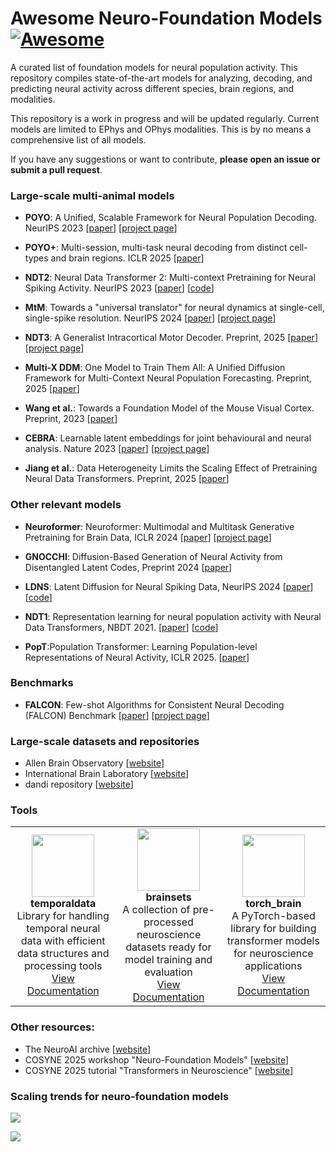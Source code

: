 # Awesome Neuro-Foundation Models [![Awesome](https://awesome.re/badge.svg)](https://awesome.re)

A curated list of foundation models for neural population activity. This repository compiles state-of-the-art models for analyzing, decoding, and predicting neural activity across different species, brain regions, and modalities.

This repository is a work in progress and will be updated regularly. Current models are limited to 
EPhys and OPhys modalities. This is by no means a comprehensive list of all models.

If you have any suggestions or want to contribute, **please open
an issue or submit a pull request**. 

### Large-scale multi-animal models

- **POYO**: A Unified, Scalable Framework for Neural Population Decoding. NeurIPS 2023 [[paper](https://arxiv.org/abs/2310.16046)] [[project page](https://poyo-brain.github.io/)]

- **POYO+**: Multi-session, multi-task neural decoding from distinct cell-types and brain regions. ICLR 2025 [[paper](https://openreview.net/forum?id=IuU0wcO0mo)]

- **NDT2**: Neural Data Transformer 2: Multi-context Pretraining for Neural Spiking Activity. NeurIPS 2023 [[paper](https://proceedings.neurips.cc/paper_files/paper/2023)] [[code](https://github.com/joel99/context_general_bci)]

- **MtM**: Towards a "universal translator" for neural dynamics at single-cell, single-spike resolution. NeurIPS 2024 [[paper](https://openreview.net/forum?id=CBBtMnlTGq)] [[project page](https://ibl-mtm.github.io/)]

- **NDT3**: A Generalist Intracortical Motor Decoder. Preprint, 2025 [[paper](https://www.biorxiv.org/content/10.1101/2025.02.02.634313v1)] [[project page](https://github.com/joel99/ndt3)]

- **Multi-X DDM**: One Model to Train Them All: A Unified Diffusion Framework for Multi-Context Neural Population Forecasting. Preprint, 2025 [[paper](https://openreview.net/forum?id=R9feGbYRG7)]

- **Wang et al.**: Towards a Foundation Model of the Mouse Visual Cortex. Preprint, 2023 [[paper](https://www.biorxiv.org/content/10.1101/2023.03.21.533548v1)]

- **CEBRA**: Learnable latent embeddings for joint behavioural and neural analysis. Nature 2023 [[paper](https://www.nature.com/articles/s41586-023-06031-6)] [[project page](https://cebra.ai)]

- **Jiang et al.**: Data Heterogeneity Limits the Scaling Effect of Pretraining Neural Data Transformers. Preprint, 2025 [[paper](https://www.biorxiv.org/content/10.1101/2025.05.12.653551v1.abstract)]

### Other relevant models

- **Neuroformer**: Neuroformer: Multimodal and Multitask Generative Pretraining for Brain Data, ICLR 2024 [[paper](https://arxiv.org/abs/2311.00136)] [[project page](https://a-antoniades.github.io/Neuroformer_web/)]

- **GNOCCHI**: Diffusion-Based Generation of Neural Activity from Disentangled Latent Codes, Preprint 2024 [[paper](https://arxiv.org/abs/2407.21195)]

- **LDNS**: Latent Diffusion for Neural Spiking Data, NeurIPS 2024 [[paper](https://arxiv.org/abs/2407.08751)] [[code](https://github.com/mackelab/LDNS)]

- **NDT1**: Representation learning for neural population activity with Neural Data Transformers,
NBDT 2021. [[paper](https://arxiv.org/abs/2108.01210)] [[code](https://github.com/snel-repo/neural-data-transformers)]

- **PopT**:Population Transformer: Learning Population-level Representations of Neural Activity, 	ICLR 2025. [[paper](https://arxiv.org/abs/2406.03044)]

### Benchmarks

- **FALCON**: Few-shot Algorithms for Consistent Neural Decoding (FALCON) Benchmark [[paper](https://openreview.net/forum?id=FN02v4nD8y)] [[project page](https://snel-repo.github.io/falcon/)]

### Large-scale datasets and repositories

- Allen Brain Observatory [[website](https://observatory.brain-map.org/visualcoding/)]
- International Brain Laboratory [[website](https://www.internationalbrainlab.com/data)]
- dandi repository [[website](https://www.dandiarchive.org/)]

### Tools

<table>
  <tr>
    <td align="center"><img src="https://temporaldata.readthedocs.io/en/latest/_static/temporaldata_logo.png" width="100"/><br /><b>temporaldata</b><br />Library for handling temporal neural data with efficient data structures and processing tools<br /><a href="https://temporaldata.readthedocs.io/en/latest/index.html">View Documentation</a></td>
    <td align="center"><img src="https://brainsets.readthedocs.io/en/latest/_static/brainsets_logo.png" width="100"/><br /><b>brainsets</b><br />A collection of pre-processed neuroscience datasets ready for model training and evaluation<br /><a href="https://brainsets.readthedocs.io/en/latest/index.html">View Documentation</a></td>
    <td align="center"><img src="https://torch-brain.readthedocs.io/en/latest/_static/torch_brain_logo.png" width="100"/><br /><b>torch_brain</b><br />A PyTorch-based library for building transformer models for neuroscience applications<br /><a href="https://torch-brain.readthedocs.io/en/latest/index.html">View Documentation</a></td>
  </tr>
</table>

### Other resources:
- The NeuroAI archive [[website](https://www.neuroai.science/)]
- COSYNE 2025 workshop "Neuro-Foundation Models" [[website](https://neurofm-workshop.github.io/)]
- COSYNE 2025 tutorial "Transformers in Neuroscience" [[website](https://cosyne-tutorial-2025.github.io/)]

### Scaling trends for neuro-foundation models
![](model_size.png)

![](recording_length.png)
